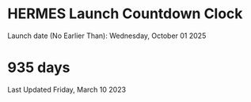 # HERMES Launch Countdown Clock

Launch date (No Earlier Than): Wednesday, October 01 2025
# 935 days

Last Updated Friday, March 10 2023